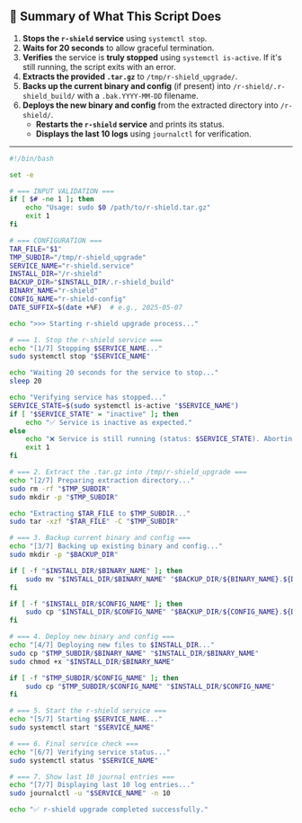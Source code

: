 ## 📝 **Summary of What This Script Does**

1.  **Stops the `r-shield` service** using `systemctl stop`.
2.  **Waits for 20 seconds** to allow graceful termination.
3.  **Verifies** the service is **truly stopped** using `systemctl is-active`. If it's still running, the script exits with an error.
4.  **Extracts the provided `.tar.gz`** to `/tmp/r-shield_upgrade/`.
5.  **Backs up the current binary and config** (if present) into `/r-shield/.r-shield_build/` with a `.bak.YYYY-MM-DD` filename.
6.  **Deploys the new binary and config** from the extracted directory into `/r-shield/`.
    - **Restarts the `r-shield` service** and prints its status.
    - **Displays the last 10 logs** using `journalctl` for verification.

* * *

```bash
#!/bin/bash

set -e

# === INPUT VALIDATION ===
if [ $# -ne 1 ]; then
    echo "Usage: sudo $0 /path/to/r-shield.tar.gz"
    exit 1
fi

# === CONFIGURATION ===
TAR_FILE="$1"
TMP_SUBDIR="/tmp/r-shield_upgrade"
SERVICE_NAME="r-shield.service"
INSTALL_DIR="/r-shield"
BACKUP_DIR="$INSTALL_DIR/.r-shield_build"
BINARY_NAME="r-shield"
CONFIG_NAME="r-shield-config"
DATE_SUFFIX=$(date +%F)  # e.g., 2025-05-07

echo ">>> Starting r-shield upgrade process..."

# === 1. Stop the r-shield service ===
echo "[1/7] Stopping $SERVICE_NAME..."
sudo systemctl stop "$SERVICE_NAME"

echo "Waiting 20 seconds for the service to stop..."
sleep 20

echo "Verifying service has stopped..."
SERVICE_STATE=$(sudo systemctl is-active "$SERVICE_NAME")
if [ "$SERVICE_STATE" = "inactive" ]; then
    echo "✅ Service is inactive as expected."
else
    echo "❌ Service is still running (status: $SERVICE_STATE). Aborting upgrade."
    exit 1
fi

# === 2. Extract the .tar.gz into /tmp/r-shield_upgrade ===
echo "[2/7] Preparing extraction directory..."
sudo rm -rf "$TMP_SUBDIR"
sudo mkdir -p "$TMP_SUBDIR"

echo "Extracting $TAR_FILE to $TMP_SUBDIR..."
sudo tar -xzf "$TAR_FILE" -C "$TMP_SUBDIR"

# === 3. Backup current binary and config ===
echo "[3/7] Backing up existing binary and config..."
sudo mkdir -p "$BACKUP_DIR"

if [ -f "$INSTALL_DIR/$BINARY_NAME" ]; then
    sudo mv "$INSTALL_DIR/$BINARY_NAME" "$BACKUP_DIR/${BINARY_NAME}.${DATE_SUFFIX}.bak"
fi

if [ -f "$INSTALL_DIR/$CONFIG_NAME" ]; then
    sudo cp "$INSTALL_DIR/$CONFIG_NAME" "$BACKUP_DIR/${CONFIG_NAME}.${DATE_SUFFIX}.bak"
fi

# === 4. Deploy new binary and config ===
echo "[4/7] Deploying new files to $INSTALL_DIR..."
sudo cp "$TMP_SUBDIR/$BINARY_NAME" "$INSTALL_DIR/$BINARY_NAME"
sudo chmod +x "$INSTALL_DIR/$BINARY_NAME"

if [ -f "$TMP_SUBDIR/$CONFIG_NAME" ]; then
    sudo cp "$TMP_SUBDIR/$CONFIG_NAME" "$INSTALL_DIR/$CONFIG_NAME"
fi

# === 5. Start the r-shield service ===
echo "[5/7] Starting $SERVICE_NAME..."
sudo systemctl start "$SERVICE_NAME"

# === 6. Final service check ===
echo "[6/7] Verifying service status..."
sudo systemctl status "$SERVICE_NAME"

# === 7. Show last 10 journal entries ===
echo "[7/7] Displaying last 10 log entries..."
sudo journalctl -u "$SERVICE_NAME" -n 10

echo "✅ r-shield upgrade completed successfully."

```
